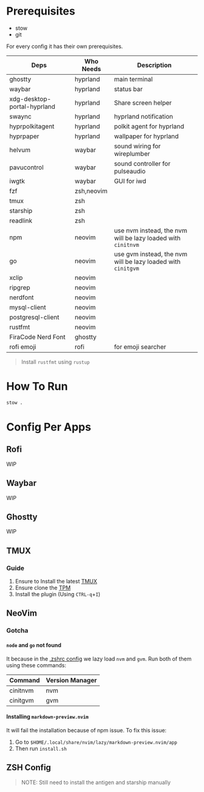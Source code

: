 # Prerequisites

- stow
- git

For every config it has their own prerequisites.

| Deps                        | Who Needs  | Description                                                  |
| --------------------------- | ---------- | ------------------------------------------------------------ |
| ghostty                     | hyprland   | main terminal                                                |
| waybar                      | hyprland   | status bar                                                   |
| xdg-desktop-portal-hyprland | hyprland   | Share screen helper                                          |
| swaync                      | hyprland   | hyprland notification                                        |
| hyprpolkitagent             | hyprland   | polkit agent for hyprland                                    |
| hyprpaper                   | hyprland   | wallpaper for hyprland                                       |
| helvum                      | waybar     | sound wiring for wireplumber                                 |
| pavucontrol                 | waybar     | sound controller for pulseaudio                              |
| iwgtk                       | waybar     | GUI for iwd                                                  |
| fzf                         | zsh,neovim |                                                              |
| tmux                        | zsh        |                                                              |
| starship                    | zsh        |                                                              |
| readlink                    | zsh        |                                                              |
| npm                         | neovim     | use nvm instead, the nvm will be lazy loaded with `cinitnvm` |
| go                          | neovim     | use gvm instead, the nvm will be lazy loaded with `cinitgvm` |
| xclip                       | neovim     |                                                              |
| ripgrep                     | neovim     |                                                              |
| nerdfont                    | neovim     |                                                              |
| mysql-client                | neovim     |                                                              |
| postgresql-client           | neovim     |                                                              |
| rustfmt                     | neovim     |                                                              |
| FiraCode Nerd Font          | ghostty    |                                                              |
| rofi emoji                  | rofi       | for emoji searcher                                           |

> Install `rustfmt` using `rustup`

# How To Run

```bash
stow .
```

# Config Per Apps

## Rofi

WIP

## Waybar

WIP

## Ghostty

WIP

## TMUX

### Guide

1. Ensure to Install the latest [TMUX](https://github.com/tmux/tmux/wiki/Installing)
1. Ensure clone the [TPM](https://github.com/tmux-plugins/tpm?tab=readme-ov-file#installation)
1. Install the plugin (Using `CTRL-q`+`I`)

## NeoVim

### Gotcha

#### `node` and `go` not found

It because in the [.zshrc config](#zsh-config) we lazy load `nvm` and `gvm`. Run both of them using these commands:

| Command  | Version Manager |
| -------- | --------------- |
| cinitnvm | nvm             |
| cinitgvm | gvm             |

#### Installing `markdown-preview.nvim`

It will fail the installation because of npm issue. To fix this issue:

1. Go to `$HOME/.local/share/nvim/lazy/markdown-preview.nvim/app`
1. Then run `install.sh`

## ZSH Config

> NOTE:
> Still need to install the antigen and starship manually
